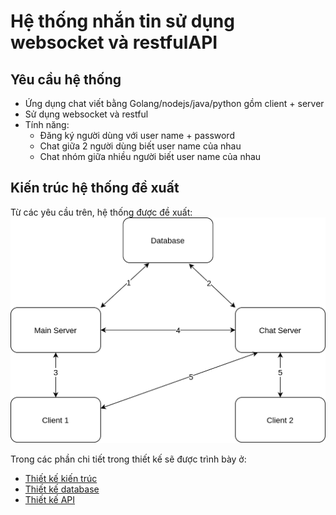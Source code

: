 # Hệ thống nhắn tin sử dụng websocket và restfulAPI
## Yêu cầu hệ thống
- Ứng dụng chat viết bằng Golang/nodejs/java/python gồm client + server
- Sử dụng websocket và restful
- Tính năng:
  - Đăng ký người dùng với user name + password
  - Chat giữa 2 người dùng biết user name của nhau
  - Chat nhóm giữa nhiều người biết user name của nhau

## Kiến trúc hệ thống đề xuất
Từ các yêu cầu trên, hệ thống được đề xuất:
![System Architecture](./image/architecture.png)

Trong các phần chi tiết trong thiết kế sẽ được trình bày ở:
- [Thiết kế kiến trúc](Architecture.md)
- [Thiết kế database](Database.md)
- [Thiết kế API](API_design.md)
